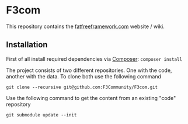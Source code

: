 # F3com

This repository contains the [fatfreeframework.com](https://fatfreeframework.com) website / wiki.

## Installation

First of all install required dependencies via [Composer](https://getcomposer.org): `composer install`

The project consists of two different repositories. One with the code, another
with the data. To clone both use the following command

```
git clone --recursive git@github.com:F3Community/F3com.git
```

Use the following command to get the content from an existing "code" repository

```
git submodule update --init
```
